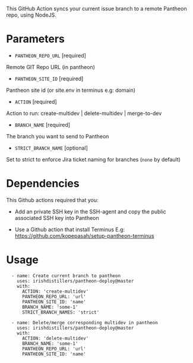 This GitHub Action syncs your current issue branch to a remote Pantheon repo, using NodeJS.

# Parameters

- `PANTHEON_REPO_URL` [required]

Remote GIT Repo URL (in pantheon)

- `PANTHEON_SITE_ID` [required]

Pantheon site id (or site.env in terminus e.g: domain)

- `ACTION` [required]

Action to run: create-multidev | delete-multidev | merge-to-dev

- `BRANCH_NAME` [required]
  
The branch you want to send to Pantheon

- `STRICT_BRANCH_NAME` [optional]

Set to strict to enforce Jira ticket naming for branches (`none` by default)

# Dependencies

This Github actions required that you:

- Add an private SSH key in the SSH-agent and copy the public associated SSH key into Pantheon

- Use a Github action that install Terminus E.g: https://github.com/kopepasah/setup-pantheon-terminus

# Usage

```
  - name: Create current branch to pantheon
    uses: irishdistillers/pantheon-deploy@master
    with:
      ACTION: 'create-multidev'
      PANTHEON_REPO_URL: 'url'
      PANTHEON_SITE_ID: 'name'
      BRANCH_NAME: 'some-1'
      STRICT_BRANCH_NAMES: 'strict'
```

```
  - name: Delete/merge corresponding multidev in pantheon
    uses: irishdistillers/pantheon-deploy@master
    with:
      ACTION: 'delete-multidev'
      BRANCH_NAME: 'some-1'
      PANTHEON_REPO_URL: 'url'
      PANTHEON_SITE_ID: 'name'
```